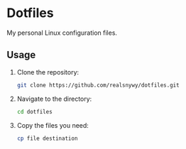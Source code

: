 # Dotfiles

My personal Linux configuration files.

## Usage

1. Clone the repository:

   ```bash
   git clone https://github.com/realsnywy/dotfiles.git
   ```

2. Navigate to the directory:

   ```bash
   cd dotfiles
   ```

3. Copy the files you need:

   ```bash
   cp file destination
   ```
